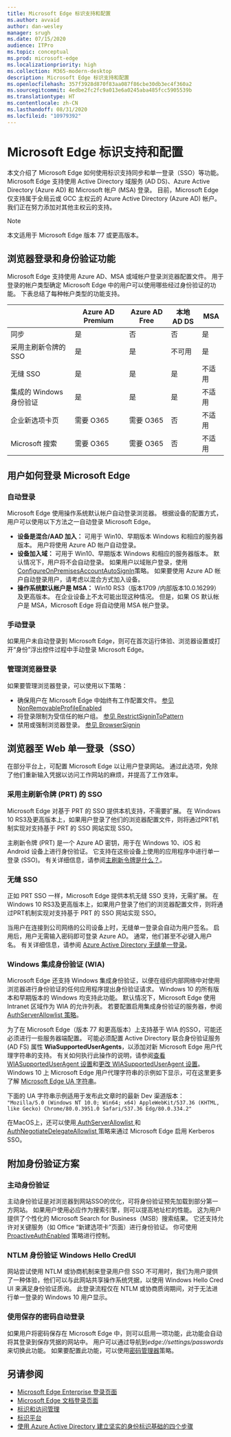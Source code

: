 ```yaml
---
title: Microsoft Edge 标识支持和配置
ms.author: avvaid
author: dan-wesley
manager: srugh
ms.date: 07/15/2020
audience: ITPro
ms.topic: conceptual
ms.prod: microsoft-edge
ms.localizationpriority: high
ms.collection: M365-modern-desktop
description: Microsoft Edge 标识支持和配置
ms.openlocfilehash: 357f3928d870f83aa087f86cbe30db3ec4f360a2
ms.sourcegitcommit: 4edbe2fc2fc9a013e6a0245aba485fcc5905539b
ms.translationtype: HT
ms.contentlocale: zh-CN
ms.lasthandoff: 08/31/2020
ms.locfileid: "10979392"
---
```

# Microsoft Edge 标识支持和配置

本文介绍了 Microsoft Edge 如何使用标识支持同步和单一登录（SSO）等功能。 Microsoft Edge 支持使用 Active Directory 域服务 (AD DS)、Azure Active Directory (Azure AD) 和 Microsoft 帐户 (MSA) 登录。 目前，Microsoft Edge 仅支持属于全局云或 GCC 主权云的 Azure Active Directory (Azure AD) 帐户。 我们正在努力添加对其他主权云的支持。 

> [!NOTE]
> 本文适用于 Microsoft Edge 版本 77 或更高版本。

## 浏览器登录和身份验证功能

Microsoft Edge 支持使用 Azure AD、MSA 或域帐户登录浏览器配置文件。 用于登录的帐户类型确定 Microsoft Edge 中的用户可以使用哪些经过身份验证的功能。 下表总结了每种帐户类型的功能支持。

|    | Azure AD Premium | Azure AD Free | 本地 AD DS | MSA     |
|----|------------------|---------------|----------------|---------|
| 同步 | 是 | 否 | 否 | 是 |
| 采用主刷新令牌的 SSO | 是 | 是 | 不可用 | 是 |
| 无缝 SSO | 是 | 是 | 是 | 不适用 |
| 集成的 Windows 身份验证 | 是 | 是 | 是 | 不适用 |
| 企业新选项卡页 | 需要 O365 |   需要 O365 | 否 | 不适用 |
| Microsoft 搜索 | 需要 O365 | 需要 O365 | 否 | 不适用 |

## 用户如何登录 Microsoft Edge

### 自动登录

Microsoft Edge 使用操作系统默认帐户自动登录浏览器。 根据设备的配置方式，用户可以使用以下方法之一自动登录 Microsoft Edge。

- **设备是混合/AAD 加入：** 可用于 Win10、早期版本 Windows 和相应的服务器版本。
用户将使用 Azure AD 帐户自动登录。
- **设备加入域：** 可用于 Win10、早期版本 Windows 和相应的服务器版本。
默认情况下，用户将不会自动登录。 如果用户以域账户登录，使用[ConfigureOnPremisesAccountAutoSignIn](https://docs.microsoft.com/deployedge/microsoft-edge-policies#configureonpremisesaccountautosignin)策略。 如果要使用 Azure AD 帐户自动登录用户，请考虑以混合方式加入设备。
- **操作系统默认帐户是 MSA：** Win10 RS3（版本1709 /内部版本10.0.16299）及更高版本。 在企业设备上不太可能出现这种情况。 但是，如果 OS 默认帐户是 MSA，Microsoft Edge 将自动使用 MSA 帐户登录。

### 手动登录

如果用户未自动登录到 Microsoft Edge，则可在首次运行体验、浏览器设置或打开“身份”浮出控件过程中手动登录 Microsoft Edge。 

### 管理浏览器登录

如果要管理浏览器登录，可以使用以下策略：

- 确保用户在 Microsoft Edge 中始终有工作配置文件。 [参见 NonRemovableProfileEnabled](https://docs.microsoft.com/deployedge/microsoft-edge-policies#nonremovableprofileenabled)
- 将登录限制为受信任的帐户组。 [参见 RestrictSigninToPattern](https://docs.microsoft.com/deployedge/microsoft-edge-policies#restrictsignintopattern)
- 禁用或强制浏览器登录。 [参见 BrowserSignin](https://docs.microsoft.com/deployedge/microsoft-edge-policies#browsersignin)

## 浏览器至 Web 单一登录（SSO）

在部分平台上，可配置 Microsoft Edge 以让用户登录网站。 通过此选项，免除了他们重新输入凭据以访问工作网站的麻烦，并提高了工作效率。

### 采用主刷新令牌 (PRT) 的 SSO

Microsoft Edge 对基于 PRT 的 SSO 提供本机支持，不需要扩展。 在 Windows 10 RS3及更高版本上，如果用户登录了他们的浏览器配置文件，则将通过PRT机制实现对支持基于 PRT 的 SSO 网站实现 SSO。

主刷新令牌 (PRT) 是一个 Azure AD 密钥，用于在 Windows 10、iOS 和 Android 设备上进行身份验证。 它支持在这些设备上使用的应用程序中进行单一登录 (SSO)。 有关详细信息，请参阅[主刷新令牌是什么？](https://docs.microsoft.com/azure/active-directory/devices/concept-primary-refresh-token)。

### 无缝 SSO

正如 PRT SSO 一样，Microsoft Edge 提供本机无缝 SSO 支持，无需扩展。 在 Windows 10 RS3及更高版本上，如果用户登录了他们的浏览器配置文件，则将通过PRT机制实现对支持基于 PRT 的 SSO 网站实现 SSO。

当用户在连接到公司网络的公司设备上时，无缝单一登录会自动为用户签名。 启用后，用户无需输入密码即可登录 Azure AD。 通常，他们甚至不必键入用户名。 有关详细信息，请参阅 [Azure Active Directory 无缝单一登录](https://docs.microsoft.com/azure/active-directory/hybrid/how-to-connect-sso)。

### Windows 集成身份验证 (WIA)

Microsoft Edge 还支持 Windows 集成身份验证，以便在组织内部网络中对使用浏览器进行身份验证的任何应用程序提出身份验证请求。 Windows 10 的所有版本和早期版本的 Windows 均支持此功能。 默认情况下，Microsoft Edge 使用 Intranet 区域作为 WIA 的允许列表。 若要配置启用集成身份验证的服务器，参阅 [AuthServerAllowlist 策略](https://docs.microsoft.com/deployedge/microsoft-edge-policies#authserverallowlist)。

为了在 Microsoft Edge（版本 77 和更高版本）上支持基于 WIA 的SSO，可能还必须进行一些服务器端配置。 可能必须配置 Active Directory 联合身份验证服务 (AD FS) 属性 **WiaSupportedUserAgents**，以添加对新 Microsoft Edge 用户代理字符串的支持。 有关如何执行此操作的说明，请参阅[查看 WIASupportedUserAgent 设置](https://docs.microsoft.com/windows-server/identity/ad-fs/operations/configure-ad-fs-browser-wia#view-wiasupporteduseragent-settings)和[更改 WIASupportedUserAgent 设置](https://docs.microsoft.com/windows-server/identity/ad-fs/operations/configure-ad-fs-browser-wia#change-wiasupporteduseragent-settings)。 Windows 10 上 Microsoft Edge 用户代理字符串的示例如下显示，可在这里更多了解 [Microsoft Edge UA 字符串](https://docs.microsoft.com/microsoft-edge/web-platform/user-agent-string)。 

下面的 UA 字符串示例适用于发布此文章时的最新 Dev 渠道版本：<br> `"Mozilla/5.0 (Windows NT 10.0; Win64; x64) AppleWebKit/537.36 (KHTML, like Gecko) Chrome/80.0.3951.0 Safari/537.36 Edg/80.0.334.2"`

在MacOS上，还可以使用[ AuthServerAllowlist ](https://docs.microsoft.com/deployedge/microsoft-edge-policies#authserverallowlist)和[ AuthNegotiateDelegateAllowlist ](https://docs.microsoft.com/deployedge/microsoft-edge-policies#authnegotiatedelegateallowlist)策略来通过 Microsoft Edge 启用 Kerberos SSO。

## 附加身份验证方案

### 主动身份验证

主动身份验证是对浏览器到网站SSO的优化，可将身份验证预先加载到部分第一方网站。 如果用户使用必应作为搜索引擎，则可以提高地址栏的性能。 这为用户提供了个性化的 Microsoft Search for Business（MSB）搜索结果。 它还支持允许对关键服务（如 Office “新建选项卡”页面）进行身份验证。 你可使用 [ProactiveAuthEnabled]( https://docs.microsoft.com/deployedge/microsoft-edge-policies#proactiveauthenabled) 策略进行控制。

### NTLM 身份验证 Windows Hello CredUI

网站尝试使用 NTLM 或协商机制来登录用户但 SSO 不可用时，我们为用户提供了一种体验，他们可以与此网站共享操作系统凭据，以使用 Windows Hello Cred UI 来满足身份验证质询。 此登录流程仅在 NTLM 或协商质询期间，对于无法进行单一登录的 Windows 10 用户显示。

### 使用保存的密码自动登录

如果用户将密码保存在 Microsoft Edge 中，则可以启用一项功能，此功能会自动将其登录到保存凭据的网站中。 用户可以通过导航到*edge://settings/passwords*来切换此功能。 如果要配置此功能，可以使用[密码管理器](https://docs.microsoft.com/deployedge/microsoft-edge-policies#password-manager-and-protection)策略。

## 另请参阅

- [Microsoft Edge Enterprise 登录页面](https://aka.ms/EdgeEnterprise)
- [Microsoft Edge 文档登录页面](https://docs.microsoft.com/DeployEdge/)
- [标识和访问管理](https://www.microsoft.com/security/technology/identity-access-management)
- [标识平台](https://developer.microsoft.com/identity)
- [使用 Azure Active Directory 建立坚实的身份标识基础的四个步骤](https://docs.microsoft.com/azure/active-directory/hybrid/four-steps)
